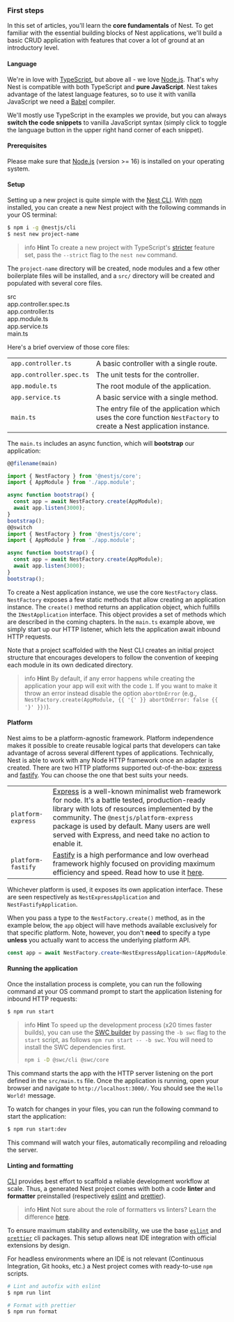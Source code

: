 ### First steps

In this set of articles, you'll learn the **core fundamentals** of Nest. To get familiar with the essential building blocks of Nest applications, we'll build a basic CRUD application with features that cover a lot of ground at an introductory level.

#### Language

We're in love with [TypeScript](https://www.typescriptlang.org/), but above all - we love [Node.js](https://nodejs.org/en/). That's why Nest is compatible with both TypeScript and **pure JavaScript**. Nest takes advantage of the latest language features, so to use it with vanilla JavaScript we need a [Babel](https://babeljs.io/) compiler.

We'll mostly use TypeScript in the examples we provide, but you can always **switch the code snippets** to vanilla JavaScript syntax (simply click to toggle the language button in the upper right hand corner of each snippet).

#### Prerequisites

Please make sure that [Node.js](https://nodejs.org) (version >= 16) is installed on your operating system.

#### Setup

Setting up a new project is quite simple with the [Nest CLI](/cli/overview). With [npm](https://www.npmjs.com/) installed, you can create a new Nest project with the following commands in your OS terminal:

```bash
$ npm i -g @nestjs/cli
$ nest new project-name
```

> info **Hint** To create a new project with TypeScript's [stricter](https://www.typescriptlang.org/tsconfig#strict) feature set, pass the `--strict` flag to the `nest new` command.

The `project-name` directory will be created, node modules and a few other boilerplate files will be installed, and a `src/` directory will be created and populated with several core files.

<div class="file-tree">
  <div class="item">src</div>
  <div class="children">
    <div class="item">app.controller.spec.ts</div>
    <div class="item">app.controller.ts</div>
    <div class="item">app.module.ts</div>
    <div class="item">app.service.ts</div>
    <div class="item">main.ts</div>
  </div>
</div>

Here's a brief overview of those core files:

|                          |                                                                                                                     |
| ------------------------ | ------------------------------------------------------------------------------------------------------------------- |
| `app.controller.ts`      | A basic controller with a single route.                                                                             |
| `app.controller.spec.ts` | The unit tests for the controller.                                                                                  |
| `app.module.ts`          | The root module of the application.                                                                                 |
| `app.service.ts`         | A basic service with a single method.                                                                               |
| `main.ts`                | The entry file of the application which uses the core function `NestFactory` to create a Nest application instance. |

The `main.ts` includes an async function, which will **bootstrap** our application:

```typescript
@@filename(main)

import { NestFactory } from '@nestjs/core';
import { AppModule } from './app.module';

async function bootstrap() {
  const app = await NestFactory.create(AppModule);
  await app.listen(3000);
}
bootstrap();
@@switch
import { NestFactory } from '@nestjs/core';
import { AppModule } from './app.module';

async function bootstrap() {
  const app = await NestFactory.create(AppModule);
  await app.listen(3000);
}
bootstrap();
```

To create a Nest application instance, we use the core `NestFactory` class. `NestFactory` exposes a few static methods that allow creating an application instance. The `create()` method returns an application object, which fulfills the `INestApplication` interface. This object provides a set of methods which are described in the coming chapters. In the `main.ts` example above, we simply start up our HTTP listener, which lets the application await inbound HTTP requests.

Note that a project scaffolded with the Nest CLI creates an initial project structure that encourages developers to follow the convention of keeping each module in its own dedicated directory.

> info **Hint** By default, if any error happens while creating the application your app will exit with the code `1`. If you want to make it throw an error instead disable the option `abortOnError` (e.g., `NestFactory.create(AppModule, {{ '{' }} abortOnError: false {{ '}' }})`).

<app-banner-courses></app-banner-courses>

#### Platform

Nest aims to be a platform-agnostic framework. Platform independence makes it possible to create reusable logical parts that developers can take advantage of across several different types of applications. Technically, Nest is able to work with any Node HTTP framework once an adapter is created. There are two HTTP platforms supported out-of-the-box: [express](https://expressjs.com/) and [fastify](https://www.fastify.io). You can choose the one that best suits your needs.

|                    |                                                                                                                                                                                                                                                                                                                                    |
| ------------------ | ---------------------------------------------------------------------------------------------------------------------------------------------------------------------------------------------------------------------------------------------------------------------------------------------------------------------------------- |
| `platform-express` | [Express](https://expressjs.com/) is a well-known minimalist web framework for node. It's a battle tested, production-ready library with lots of resources implemented by the community. The `@nestjs/platform-express` package is used by default. Many users are well served with Express, and need take no action to enable it. |
| `platform-fastify` | [Fastify](https://www.fastify.io/) is a high performance and low overhead framework highly focused on providing maximum efficiency and speed. Read how to use it [here](/techniques/performance).                                                                                                                                  |

Whichever platform is used, it exposes its own application interface. These are seen respectively as `NestExpressApplication` and `NestFastifyApplication`.

When you pass a type to the `NestFactory.create()` method, as in the example below, the `app` object will have methods available exclusively for that specific platform. Note, however, you don't **need** to specify a type **unless** you actually want to access the underlying platform API.

```typescript
const app = await NestFactory.create<NestExpressApplication>(AppModule);
```

#### Running the application

Once the installation process is complete, you can run the following command at your OS command prompt to start the application listening for inbound HTTP requests:

```bash
$ npm run start
```

> info **Hint** To speed up the development process (x20 times faster builds), you can use the [SWC builder](/recipes/swc) by passing the `-b swc` flag to the `start` script, as follows `npm run start -- -b swc`. You will need to install the SWC dependencies first.
> ```bash
> npm i -D @swc/cli @swc/core
> ```

This command starts the app with the HTTP server listening on the port defined in the `src/main.ts` file. Once the application is running, open your browser and navigate to `http://localhost:3000/`. You should see the `Hello World!` message.

To watch for changes in your files, you can run the following command to start the application:

```bash
$ npm run start:dev
```

This command will watch your files, automatically recompiling and reloading the server.

#### Linting and formatting

[CLI](/cli/overview) provides best effort to scaffold a reliable development workflow at scale. Thus, a generated Nest project comes with both a code **linter** and **formatter** preinstalled (respectively [eslint](https://eslint.org/) and [prettier](https://prettier.io/)).

> info **Hint** Not sure about the role of formatters vs linters? Learn the difference [here](https://prettier.io/docs/en/comparison.html).

To ensure maximum stability and extensibility, we use the base [`eslint`](https://www.npmjs.com/package/eslint) and [`prettier`](https://www.npmjs.com/package/prettier) cli packages. This setup allows neat IDE integration with official extensions by design.

For headless environments where an IDE is not relevant (Continuous Integration, Git hooks, etc.) a Nest project comes with ready-to-use `npm` scripts.

```bash
# Lint and autofix with eslint
$ npm run lint

# Format with prettier
$ npm run format
```
